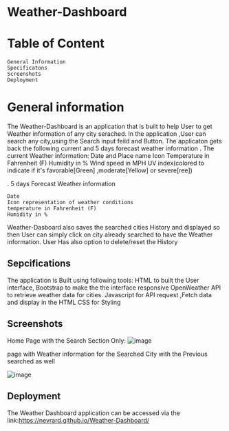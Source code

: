 # Weather-Dashboard

# Table of Content
    General Information
    Specificatons
    Screenshots 
    Deployment


# General information
The Weather-Dashboard is an application that is built to help User to get  Weather information of any city serached.
In the application ,User can search any city,using the Search input feild and Button.
The applicaton gets back the following current  and 5 days forecast weather information
 . The current Weather information:
   Date and Place name
   Icon
   Temperature in Fahrenheit (F)
   Humidity in %
   Wind speed in MPH
   UV index(colored to indicate if it's favorable[Green] ,moderate[Yellow] or severe[ree])

. 5 days Forecast Weather information

    Date
    Icon representation of weather conditions
    temperature in Fahrenheit (F)
    Humidity in %

Weather-Dasboard also saves the searched cities History  and displayed so then User can simply click on city already searched to have the Weather information.
User Has also option to delete/reset the History

## Sepcifications

The application is Built using following tools:
HTML to built the User interface, 
Bootstrap to make the the interface responsive
OpenWeather API to retrieve weather data for cities.
Javascript for API request ,Fetch data and display in the HTML
CSS for Styling

## Screenshots

Home Page with the Search Section Only:
![image](https://user-images.githubusercontent.com/77184762/114340942-b274e580-9b26-11eb-86c8-8271b82df879.png)

page with Weather information for the Searched City with the Previous searched as well

![image](https://user-images.githubusercontent.com/77184762/114340836-717cd100-9b26-11eb-80da-ecb8bc82fc2a.png)

## Deployment

The Weather Dashboard application can be accessed via the link:https://nevrard.github.io/Weather-Dashboard/
